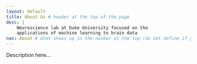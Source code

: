 ```yaml
---
layout: default
title: About Us # header at the top of the page
desc: |
    Neuroscience lab at Duke University focused on the 
    applications of machine learning to brain data
nav: About # what shows up in the navbar at the top (do not define if you don't want page in the navbar)
---
```


Description here...